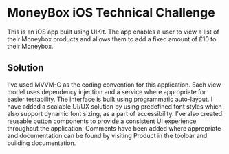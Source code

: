 # MoneyBox iOS Technical Challenge 

This is an iOS app built using UIKit. The app enables a user to view a list of their Moneybox products and allows them to add a fixed amount of £10 to their Moneybox. 

## Solution

I've used MVVM-C as the coding convention for this application. Each view model uses dependency injection and a service where appropriate for easier testability. The interface is built using programmatic auto-layout. I have added a scalable UI/UX solution by using predefined font styles which also support dynamic font sizing, as a part of accessibility. I've also created reusable button components to provide a consistent UI experience throughout the application. Comments have been added where appropriate and documentation can be found by visiting Product in the toolbar and building documentation. 
